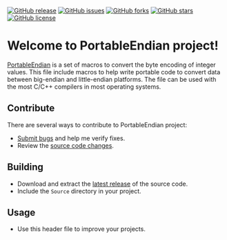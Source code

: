 [![GitHub release](https://img.shields.io/github/release/Grandbrain/PortableEndian.svg)](https://github.com/Grandbrain/PortableEndian/releases)
[![GitHub issues](https://img.shields.io/github/issues/Grandbrain/PortableEndian.svg)](https://github.com/Grandbrain/PortableEndian/issues)
[![GitHub forks](https://img.shields.io/github/forks/Grandbrain/PortableEndian.svg)](https://github.com/Grandbrain/PortableEndian/network/members)
[![GitHub stars](https://img.shields.io/github/stars/Grandbrain/PortableEndian.svg)](https://github.com/Grandbrain/PortableEndian/stargazers)
[![GitHub license](https://img.shields.io/github/license/Grandbrain/PortableEndian.svg)](https://github.com/Grandbrain/PortableEndian/blob/master/LICENSE)

# Welcome to PortableEndian project!

[PortableEndian](https://github.com/Grandbrain/PortableEndian) is a set of macros to convert the byte encoding of integer values. This file include macros to help write portable code to convert data between big-endian and little-endian platforms. The file can be used with the most C/C++ compilers in most operating systems.

## Contribute

There are several ways to contribute to PortableEndian project:
* [Submit bugs](https://github.com/Grandbrain/PortableEndian/issues) and help me verify fixes.
* Review the [source code changes](https://github.com/Grandbrain/PortableEndian/pulls).


## Building

* Download and extract the [latest release](https://github.com/Grandbrain/PortableEndian/releases) of the source code.
* Include the `Source` directory in your project.


## Usage

* Use this header file to improve your projects.
